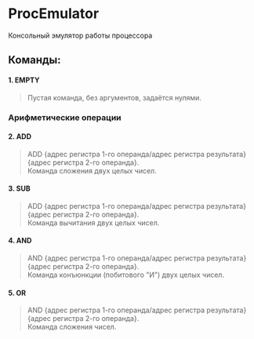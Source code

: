 # ProcEmulator
Консольный эмулятор работы процессора

## Команды:
#### 1. EMPTY
> Пустая команда, без аргументов, задаётся нулями.
### Арифметические операции
#### 2. ADD 
> ADD {адрес регистра 1-го операнда/адрес регистра результата} {адрес регистра 2-го операнда}. </br> 
Команда сложения двух целых чисел.
#### 3. SUB 
> ADD {адрес регистра 1-го операнда/адрес регистра результата} {адрес регистра 2-го операнда}. </br> 
Команда вычитания двух целых чисел.
#### 4. AND 
> AND {адрес регистра 1-го операнда/адрес регистра результата} {адрес регистра 2-го операнда}. </br> 
Команда конъюнкции (побитового "И") двух целых чисел.
#### 5. OR 
> AND {адрес регистра 1-го операнда/адрес регистра результата} {адрес регистра 2-го операнда}. </br> 
Команда сложения чисел.
